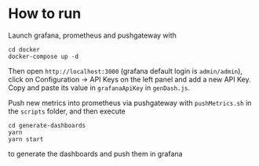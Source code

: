 # How to run


Launch grafana, prometheus and pushgateway with
```
cd docker
docker-compose up -d
```

Then open `http://localhost:3000` (grafana default login is `admin/admin`), click on Configuration -> API Keys on the left panel and add a new API Key.
Copy and paste its value in `grafanaApiKey` in `genDash.js`.

Push new metrics into prometheus via pushgateway with `pushMetrics.sh` in the `scripts` folder, and then execute
```
cd generate-dashboards
yarn
yarn start
```
to generate the dashboards and push them in grafana
